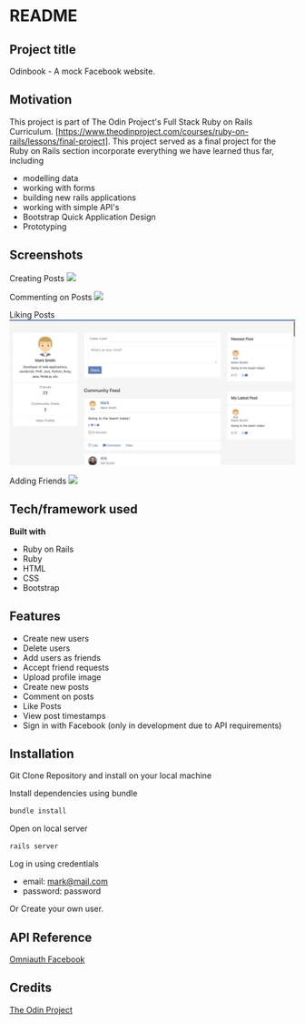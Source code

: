 # README

## Project title

Odinbook - A mock Facebook website.

## Motivation

This project is part of The Odin Project's Full Stack Ruby on Rails Curriculum. [https://www.theodinproject.com/courses/ruby-on-rails/lessons/final-project]. This project served as a final project for the Ruby on Rails section incorporate everything we have learned thus far, including

- modelling data
- working with forms
- building new rails applications
- working with simple API's
- Bootstrap Quick Application Design
- Prototyping

## Screenshots

Creating Posts
![](create-post.gif)

Commenting on Posts
![](post-comment.gif)

Liking Posts
![](like-post.gif)

Adding Friends
![](add-friend.gif)

## Tech/framework used

<b>Built with</b>

- Ruby on Rails
- Ruby
- HTML
- CSS
- Bootstrap

## Features

- Create new users
- Delete users
- Add users as friends
- Accept friend requests
- Upload profile image
- Create new posts
- Comment on posts
- Like Posts
- View post timestamps
- Sign in with Facebook (only in development due to API requirements)

## Installation

Git Clone Repository and install on your local machine

Install dependencies using bundle

```bash
bundle install
```

Open on local server

```bash
rails server
```

Log in using credentials

- email: mark@mail.com
- password: password

Or Create your own user.

## API Reference

[Omniauth Facebook](https://github.com/heartcombo/devise/wiki/OmniAuth:-Overview)

## Credits

[The Odin Project](https://www.theodinproject.com/courses/ruby-on-rails/lessons/final-project)
